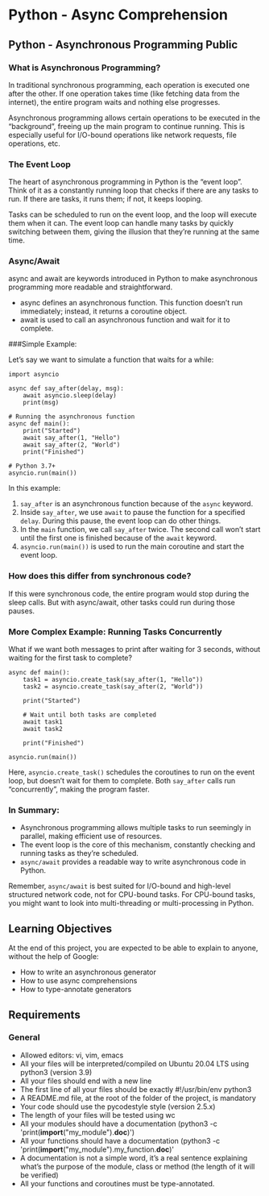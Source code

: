 # Python - Async Comprehension

## Python - Asynchronous Programming Public

### What is Asynchronous Programming?

In traditional synchronous programming, each operation is executed one after the other. If one operation takes time (like fetching data from the internet), the entire program waits and nothing else progresses.

Asynchronous programming allows certain operations to be executed in the “background”, freeing up the main program to continue running. This is especially useful for I/O-bound operations like network requests, file operations, etc.

### The Event Loop

The heart of asynchronous programming in Python is the “event loop”. Think of it as a constantly running loop that checks if there are any tasks to run. If there are tasks, it runs them; if not, it keeps looping.

Tasks can be scheduled to run on the event loop, and the loop will execute them when it can. The event loop can handle many tasks by quickly switching between them, giving the illusion that they’re running at the same time.

### Async/Await

async and await are keywords introduced in Python to make asynchronous programming more readable and straightforward.

- async defines an asynchronous function. This function doesn’t run immediately; instead, it returns a coroutine object.
- await is used to call an asynchronous function and wait for it to complete.

###Simple Example:

Let’s say we want to simulate a function that waits for a while:
```
import asyncio

async def say_after(delay, msg):
    await asyncio.sleep(delay)
    print(msg)

# Running the asynchronous function
async def main():
    print("Started")
    await say_after(1, "Hello")
    await say_after(2, "World")
    print("Finished")

# Python 3.7+
asyncio.run(main())
```
In this example:

1. `say_after` is an asynchronous function because of the `async` keyword.
2. Inside `say_after`, we use `await` to pause the function for a specified `delay`. During this pause, the event loop can do other things.
3. In the `main` function, we call `say_after` twice. The second call won’t start until the first one is finished because of the `await` keyword.
4. `asyncio.run(main())` is used to run the main coroutine and start the event loop.

### How does this differ from synchronous code?

If this were synchronous code, the entire program would stop during the sleep calls. But with async/await, other tasks could run during those pauses.

### More Complex Example: Running Tasks Concurrently

What if we want both messages to print after waiting for 3 seconds, without waiting for the first task to complete?
```
async def main():
    task1 = asyncio.create_task(say_after(1, "Hello"))
    task2 = asyncio.create_task(say_after(2, "World"))

    print("Started")

    # Wait until both tasks are completed
    await task1
    await task2

    print("Finished")

asyncio.run(main())
```
Here, `asyncio.create_task()` schedules the coroutines to run on the event loop, but doesn’t wait for them to complete. Both `say_after` calls run “concurrently”, making the program faster.

### In Summary:

- Asynchronous programming allows multiple tasks to run seemingly in parallel, making efficient use of resources.
- The event loop is the core of this mechanism, constantly checking and running tasks as they’re scheduled.
- `async/await` provides a readable way to write asynchronous code in Python.

Remember, `async/await` is best suited for I/O-bound and high-level structured network code, not for CPU-bound tasks. For CPU-bound tasks, you might want to look into multi-threading or multi-processing in Python.


## Learning Objectives

At the end of this project, you are expected to be able to explain to anyone, without the help of Google:

- How to write an asynchronous generator
- How to use async comprehensions
- How to type-annotate generators


## Requirements
### General
- Allowed editors: vi, vim, emacs
- All your files will be interpreted/compiled on Ubuntu 20.04 LTS using python3 (version 3.9)
- All your files should end with a new line
- The first line of all your files should be exactly #!/usr/bin/env python3
- A README.md file, at the root of the folder of the project, is mandatory
- Your code should use the pycodestyle style (version 2.5.x)
- The length of your files will be tested using wc
- All your modules should have a documentation (python3 -c 'print(__import__("my_module").__doc__)')
- All your functions should have a documentation (python3 -c 'print(__import__("my_module").my_function.__doc__)'
- A documentation is not a simple word, it’s a real sentence explaining what’s the purpose of the module, class or method (the length of it will be verified)
- All your functions and coroutines must be type-annotated.


